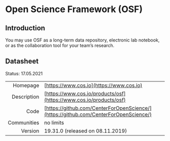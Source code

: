 # Open Science Framework (OSF)

## Introduction
You may use OSF as a long-term data repository,
electronic lab notebook, or as the collaboration tool for your team’s research.

## Datasheet

Status: 17.05.2021

|              |                                                                             |
| ------------:| :-------------------------------------------------------------------------- |
| Homepage     | [https://www.cos.io](https://www.cos.io)                                    | 
| Description  | [https://www.cos.io/products/osf](https://www.cos.io/products/osf)          |
| Code         | [https://github.com/CenterForOpenScience/](https://github.com/CenterForOpenScience/) | 
| Communities  | no limits                                                                    |
| Version      | 19.31.0  (released on 08.11.2019)                                           |
